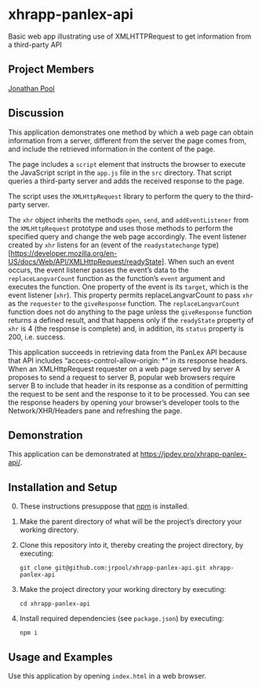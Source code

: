 # xhrapp-panlex-api
Basic web app illustrating use of XMLHTTPRequest to get information from a third-party API

## Project Members

[Jonathan Pool](https://github.com/jrpool)

## Discussion

This application demonstrates one method by which a web page can obtain information from a server, different from the server the page comes from, and include the retrieved information in the content of the page.

The page includes a `script` element that instructs the browser to execute the JavaScript script in the `app.js` file in the `src` directory. That script queries a third-party server and adds the received response to the page.

The script uses the `XMLHttpRequest` library to perform the query to the third-party server.

The `xhr` object inherits the methods `open`, `send`, and `addEventListener` from the `XMLHttpRequest` prototype and uses those methods to perform the specified query and change the web page accordingly. The event listener created by `xhr` listens for an (event of the `readystatechange` type)[https://developer.mozilla.org/en-US/docs/Web/API/XMLHttpRequest/readyState]. When such an event occurs, the event listener passes the event’s data to the `replaceLangvarCount` function as the function’s `event` argument and executes the function. One property of the event is its `target`, which is the event listener (`xhr`). This property permits replaceLangvarCount to pass `xhr` as the `requester` to the `giveResponse` function. The `replaceLangvarCount` function does not do anything to the page unless the `giveResponse` function returns a defined result, and that happens only if the `readyState` property of `xhr` is 4 (the response is complete) and, in addition, its `status` property is 200, i.e. success.

This application succeeds in retrieving data from the PanLex API because that API includes “access-control-allow-origin: *” in its response headers. When an XMLHttpRequest requester on a web page served by server A proposes to send a request to server B, popular web browsers require server B to include that header in its response as a condition of permitting the request to be sent and the response to it to be processed. You can see the response headers by opening your browser’s developer tools to the Network/XHR/Headers pane and refreshing the page.

## Demonstration

This application can be demonstrated at https://jpdev.pro/xhrapp-panlex-api/.

## Installation and Setup

0. These instructions presuppose that [npm][npm] is installed.

1. Make the parent directory of what will be the project’s directory your working directory.

2. Clone this repository into it, thereby creating the project directory, by executing:

    `git clone git@github.com:jrpool/xhrapp-panlex-api.git xhrapp-panlex-api`

2. Make the project directory your working directory by executing:

    `cd xhrapp-panlex-api`

3. Install required dependencies (see `package.json`) by executing:

    `npm i`

## Usage and Examples

Use this application by opening `index.html` in a web browser.

[npm]: https://www.npmjs.com/
